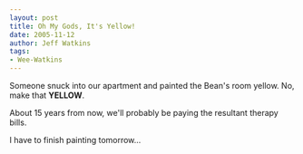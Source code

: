 ```yaml
---
layout: post
title: Oh My Gods, It's Yellow!
date: 2005-11-12
author: Jeff Watkins
tags:
- Wee-Watkins
---
```


Someone snuck into our apartment and painted the Bean's room yellow. No, make that **YELLOW**.

About 15 years from now, we'll probably be paying the resultant therapy bills.

I have to finish painting tomorrow...